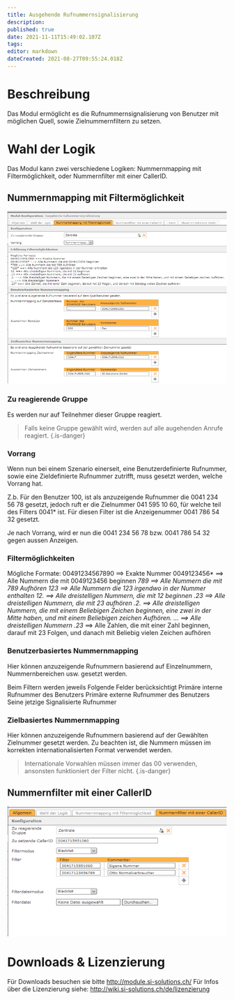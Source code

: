 ```yaml
---
title: Ausgehende Rufnummernsignalisierung
description: 
published: true
date: 2021-11-11T15:49:02.107Z
tags: 
editor: markdown
dateCreated: 2021-08-27T09:55:24.018Z
---
```


# Beschreibung
Das Modul ermöglicht es die Rufnummernsignalisierung von Benutzer mit möglichen Quell, sowie Zielnummernfiltern zu setzen.

# Wahl der Logik
Das Modul kann zwei verschiedene Logiken: Nummernmapping mit Filtermöglichkeit, oder Nummernfilter mit einer CallerID.

## Nummernmapping mit Filtermöglichkeit

![1.PNG](/uploads/zielabhaengige-rufnummernsignalisierung/1.PNG)

### Zu reagierende Gruppe
Es werden nur auf Teilnehmer dieser Gruppe reagiert.

> Falls keine Gruppe gewählt wird, werden auf alle augehenden Anrufe reagiert.
{.is-danger}

### Vorrang
Wenn nun bei einem Szenario einerseit, eine Benutzerdefinierte Rufnummer, sowie eine Zieldefinierte Rufnummer zutrifft, muss gesetzt werden, welche Vorrang hat.

Z.b.
Für den Benutzer 100, ist als anzuzeigende Rufnummer die 0041 234 56 78 gesetzt, jedoch ruft er die Zielnummer 041 595 10 60, für welche teil des Filters 0041* ist. Für diesen Filter ist die Anzeigenummer 0041 786 54 32 gesetzt.

Je nach Vorrang, wird er nun die 0041 234 56 78 bzw. 0041 786 54 32 gegen aussen Anzeigen.

### Filtermöglichkeiten
Mögliche Formate:
00491234567890 ==> Exakte Nummer
0049123456* ==> Alle Nummern die mit 0049123456 beginnen
*789 ==> Alle Nummern die mit 789 Aufhören
*123* ==> Alle Nummern die 123 irgendwo in der Nummer enthalten
12. ==> Alle dreistelligen Nummern, die mit 12 beginnen
.23 ==> Alle dreistelligen Nummern, die mit 23 aufhören
.2. ==> Alle dreistelligen Nummern, die mit einem Beliebigen Zeichen beginnen, eine zwei in der Mitte haben, und mit einem Beliebigen zeichen Aufhören.
... ==> Alle dreistelligen Nummern
.23* ==> Alle Zahlen, die mit einer Zahl beginnen, darauf mit 23 Folgen, und danach mit Beliebig vielen Zeichen aufhören 

### Benutzerbasiertes Nummernmapping
Hier können anzuzeigende Rufnummern basierend auf Einzelnummern, Nummernbereichen usw. gesetzt werden.

Beim Filtern werden jeweils Folgende Felder berücksichtigt
Primäre interne Rufnummer des Benutzers
Primäre externe Rufnummer des Benutzers
Seine jetzige Signalisierte Rufnummer

### Zielbasiertes Nummernmapping
Hier können anzuzeigende Rufnummern basierend auf der Gewählten Zielnummer gesetzt werden.
Zu beachten ist, die Nummern müssen im korrekten internationalisierten Format verwendet werden.
> Internationale Vorwahlen müssen immer das 00 verwenden, ansonsten funktioniert der Filter nicht.
{.is-danger}

## Nummernfilter mit einer CallerID
![2.png](/uploads/zielabhaengige-rufnummernsignalisierung/2.png)


# Downloads & Lizenzierung
Für Downloads besuchen sie bitte http://module.si-solutions.ch/
Für Infos über die Lizenzierung siehe: http://wiki.si-solutions.ch/de/lizenzierung